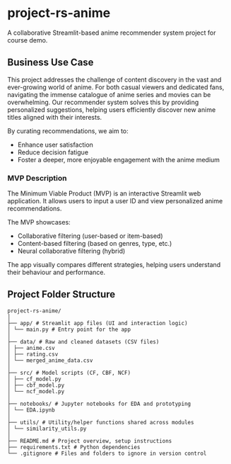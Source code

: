 # project-rs-anime
A collaborative Streamlit-based anime recommender system project for course demo.

## Business Use Case

This project addresses the challenge of content discovery in the vast and ever-growing world of anime. For both casual viewers and dedicated fans, navigating the immense catalogue of anime series and movies can be overwhelming. Our recommender system solves this by providing personalized suggestions, helping users efficiently discover new anime titles aligned with their interests.

By curating recommendations, we aim to:
- Enhance user satisfaction
- Reduce decision fatigue
- Foster a deeper, more enjoyable engagement with the anime medium

### MVP Description

The Minimum Viable Product (MVP) is an interactive Streamlit web application. It allows users to input a user ID and view personalized anime recommendations.

The MVP showcases:
- Collaborative filtering (user-based or item-based)
- Content-based filtering (based on genres, type, etc.)
- Neural collaborative filtering (hybrid)

The app visually compares different strategies, helping users understand their behaviour and performance.

## Project Folder Structure
```
project-rs-anime/
│
├── app/ # Streamlit app files (UI and interaction logic)
│ └── main.py # Entry point for the app
│
├── data/ # Raw and cleaned datasets (CSV files)
│ ├── anime.csv
│ ├── rating.csv
│ └── merged_anime_data.csv
│
├── src/ # Model scripts (CF, CBF, NCF)
│ ├── cf_model.py
│ ├── cbf_model.py
│ └── ncf_model.py
│
├── notebooks/ # Jupyter notebooks for EDA and prototyping
│ └── EDA.ipynb
│
├── utils/ # Utility/helper functions shared across modules
│ └── similarity_utils.py
│
├── README.md # Project overview, setup instructions
├── requirements.txt # Python dependencies
└── .gitignore # Files and folders to ignore in version control
